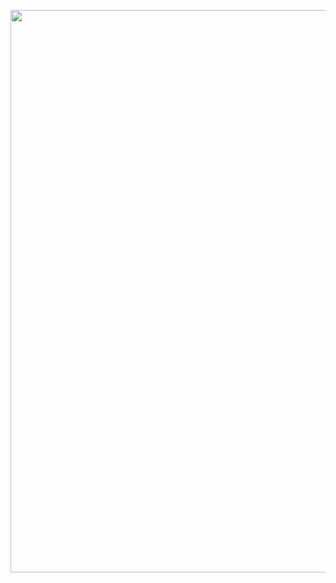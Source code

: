 <p align="center">
  <img class="gatsby-resp-image-image" src="https://giffiles.alphacoders.com/146/14616.gif" width="900">
</p>
<!--
**Melchioretto/Melchioretto** is a ✨ _special_ ✨ repository because its `README.md` (this file) appears on your GitHub profile.

Here are some ideas to get you started:

- 🔭 I’m currently working on ...
- 🌱 I’m currently learning ...
- 👯 I’m looking to collaborate on ...
- 🤔 I’m looking for help with ...
- 💬 Ask me about ...
- 📫 How to reach me: ...
- 😄 Pronouns: ...
- ⚡ Fun fact: ...
-->
